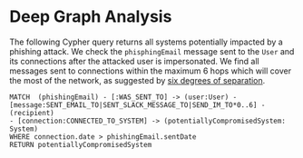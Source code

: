 # Deep Graph Analysis 

The following Cypher query returns all systems potentially impacted by a phishing attack. We check the `phisphingEmail` message sent to the `User` and its connections after the attacked user is impersonated.  We find all messages sent to connections within the maximum 6 hops which will cover the most of the network, as suggested by [six degrees of separation](https://en.wikipedia.org/wiki/Six_degrees_of_separation). 

```cql
MATCH  (phishingEmail) - [:WAS_SENT_TO] -> (user:User) - [message:SENT_EMAIL_TO|SENT_SLACK_MESSAGE_TO|SEND_IM_TO*0..6] -  (recipient) 
- [connection:CONNECTED_TO_SYSTEM] -> (potentiallyCompromisedSystem: System)
WHERE connection.date > phishingEmail.sentDate
RETURN potentiallyCompromisedSystem
```
